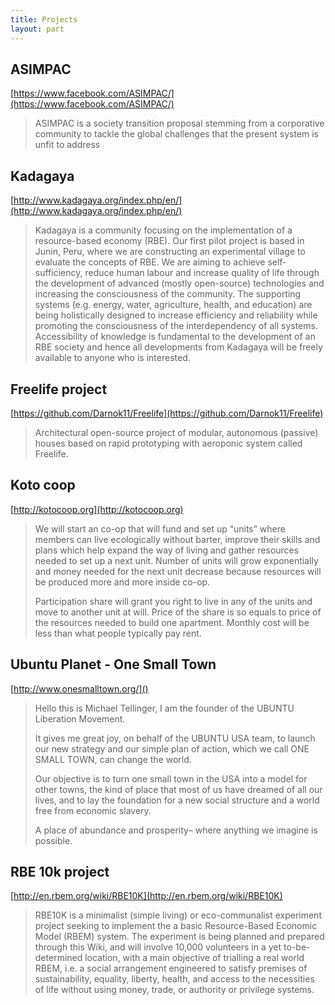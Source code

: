 ```yaml
---
title: Projects
layout: part
---
```

## ASIMPAC

[https://www.facebook.com/ASIMPAC/](https://www.facebook.com/ASIMPAC/)

> ASIMPAC is a society transition proposal stemming from a corporative community to tackle the global challenges that the present system is unfit to address

## Kadagaya

[http://www.kadagaya.org/index.php/en/](http://www.kadagaya.org/index.php/en/)

> Kadagaya is a community focusing on the implementation of a resource-based economy (RBE). Our first pilot project is based in Junin, Peru, where we are constructing an experimental village to evaluate the concepts of RBE. We are aiming to achieve self-sufficiency, reduce human labour and increase quality of life through the development of advanced (mostly open-source) technologies and increasing the consciousness of the community. The supporting systems (e.g. energy, water, agriculture, health, and education) are being holistically designed to increase efficiency and reliability while promoting the consciousness of the interdependency of all systems. Accessibility of knowledge is fundamental to the development of an RBE society and hence all developments from Kadagaya will be freely available to anyone who is interested.

## Freelife project

[https://github.com/Darnok11/Freelife](https://github.com/Darnok11/Freelife)

> Architectural open-source project of modular, autonomous (passive) houses based on rapid prototyping with aeroponic system called Freelife.

## Koto coop

[http://kotocoop.org](http://kotocoop.org)

> We will start an co-op that will fund and set up “units” where members can live ecologically without barter, improve their skills and plans which help expand the way of living and gather resources needed to set up a next unit. Number of units will grow exponentially and money needed for the next unit decrease because resources will be produced more and more inside co-op.
>
> Participation share will grant you right to live in any of the units and move to another unit at will. Price of the share is so equals to price of the resources needed to build one apartment. Monthly cost will be less than what people typically pay rent.

## Ubuntu Planet - One Small Town

[http://www.onesmalltown.org/]()

> Hello this is Michael Tellinger, I am the founder of the UBUNTU Liberation Movement.
>
> It gives me great joy, on behalf of the UBUNTU USA team, to launch our new strategy and our simple plan of action, which we call ONE SMALL TOWN, can change the world.
>
> Our objective is to turn one small town in the USA into a model for other towns, the kind of place that most of us have dreamed of all our lives, and to lay the foundation for a new social structure and a world free from economic slavery.
>
> A place of abundance and prosperity– where anything we imagine is possible.

## RBE 10k project

[http://en.rbem.org/wiki/RBE10K](http://en.rbem.org/wiki/RBE10K)

> RBE10K is a minimalist (simple living) or eco-communalist experiment project seeking to implement the a basic Resource-Based Economic Model (RBEM) system. The experiment is being planned and prepared through this Wiki, and will involve 10,000 volunteers in a yet to-be-determined location, with a main objective of trialling a real world RBEM, i.e. a social arrangement engineered to satisfy premises of sustainability, equality, liberty, health, and access to the necessities of life without using money, trade, or authority or privilege systems.